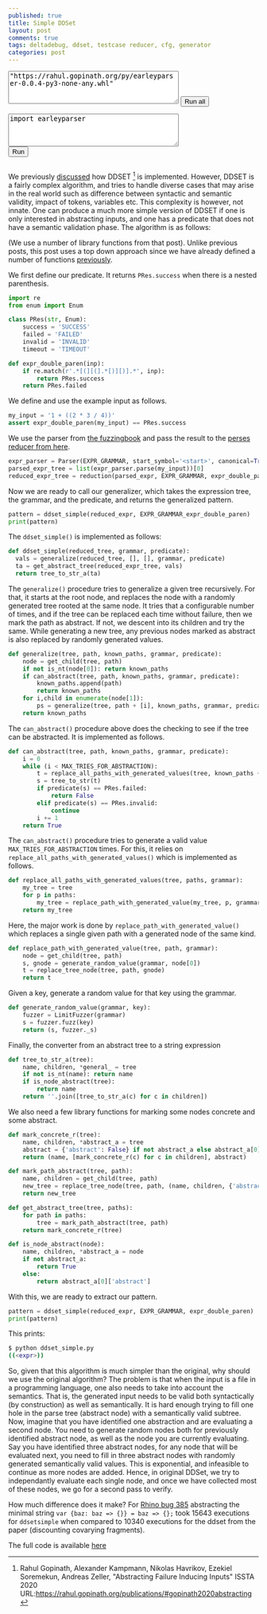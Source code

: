 ```yaml
---
published: true
title: Simple DDSet
layout: post
comments: true
tags: deltadebug, ddset, testcase reducer, cfg, generator
categories: post
---
```


<script type="text/javascript">window.languagePluginUrl='https://cdn.jsdelivr.net/pyodide/v0.16.1/full/';</script>
<script src="https://cdn.jsdelivr.net/pyodide/v0.16.1/full/pyodide.js"></script>
<link rel="stylesheet" type="text/css" media="all" href="/resources/skulpt/css/codemirror.css">
<link rel="stylesheet" type="text/css" media="all" href="/resources/skulpt/css/solarized.css">
<link rel="stylesheet" type="text/css" media="all" href="/resources/skulpt/css/env/editor.css">

<script src="/resources/skulpt/js/codemirrorepl.js" type="text/javascript"></script>
<script src="/resources/skulpt/js/python.js" type="text/javascript"></script>
<script src="/resources/pyodide/js/env/editor.js" type="text/javascript"></script>

<form name='python_run_form'>
<textarea cols="40" rows="4" id='python_pre_edit'>
"https://rahul.gopinath.org/py/earleyparser-0.0.4-py3-none-any.whl"
</textarea>
<button type="button" name="python_run_all">Run all</button>
</form>

<form name='python_run_form'>
<textarea cols="40" rows="4" name='python_edit'>
import earleyparser
</textarea><br />
<button type="button" name="python_run">Run</button>
<pre class='Output' name='python_output'></pre>
<div name='python_canvas'></div>
</form>


We previously [discussed](/post/2020/07/15/ddset/) how DDSET [^gopinath2020abstracting] is implemented. However, DDSET is a fairly complex algorithm, and
tries to handle diverse cases that may arise in the real world such as difference between syntactic and semantic validity, impact of tokens, variables etc.
This complexity is however, not innate. One can produce a much more simple version of DDSET if one is only interested in abstracting
inputs, and one has a predicate that does not have a semantic validation phase. The algorithm is as follows:

(We use a number of library functions from that post). Unlike previous posts, this post uses a top down approach since we have already
defined a number of functions [previously](/post/2020/07/15/ddset/).

We first define our predicate. It returns `PRes.success` when there is a nested parenthesis.
```python
import re
from enum import Enum

class PRes(str, Enum):
    success = 'SUCCESS'
    failed = 'FAILED'
    invalid = 'INVALID'
    timeout = 'TIMEOUT'

def expr_double_paren(inp):
    if re.match(r'.*[(][(].*[)][)].*', inp):
        return PRes.success
    return PRes.failed
```
We define and use the example input as follows.
```python
my_input = '1 + ((2 * 3 / 4))'
assert expr_double_paren(my_input) == PRes.success
```
We use the parser from [the fuzzingbook](https://fuzzingbook.org) and pass the result to the [perses reducer from here](/post/2019/12/03/ddmin/).

```python
expr_parser = Parser(EXPR_GRAMMAR, start_symbol='<start>', canonical=True)
parsed_expr_tree = list(expr_parser.parse(my_input))[0]
reduced_expr_tree = reduction(parsed_expr, EXPR_GRAMMAR, expr_double_paren)
```

Now we are ready to call our generalizer, which takes the expression tree, the grammar, and the predicate, and returns the generalized pattern.
```python
pattern = ddset_simple(reduced_expr, EXPR_GRAMMAR_expr_double_paren)
print(pattern)
```
The `ddset_simple()` is implemented as follows:
```python
def ddset_simple(reduced_tree, grammar, predicate):
  vals = generalize(reduced_tree, [], [], grammar, predicate)
  ta = get_abstract_tree(reduced_expr_tree, vals)
  return tree_to_str_a(ta)
```
The `generalize()` procedure tries to generalize a given tree recursively. For that, it starts at the root node, and replaces the node with
a randomly generated tree rooted at the same node. It tries that a configurable number of times, and if the tree can be replaced each time
without failure, then we mark the path as abstract. If not, we descent into its children and try the same. While generating a new tree, any
previous nodes marked as abstract is also replaced by randomly generated values.
```python
def generalize(tree, path, known_paths, grammar, predicate):
    node = get_child(tree, path)
    if not is_nt(node[0]): return known_paths
    if can_abstract(tree, path, known_paths, grammar, predicate):
        known_paths.append(path)
        return known_paths
    for i,child in enumerate(node[1]):
        ps = generalize(tree, path + [i], known_paths, grammar, predicate)
    return known_paths
```
The `can_abstract()` procedure above does the checking to see if the tree can be abstracted. It is implemented as follows.
```python
def can_abstract(tree, path, known_paths, grammar, predicate):
    i = 0
    while (i < MAX_TRIES_FOR_ABSTRACTION):
        t = replace_all_paths_with_generated_values(tree, known_paths + [path], grammar)
        s = tree_to_str(t)
        if predicate(s) == PRes.failed:
            return False
        elif predicate(s) == PRes.invalid:
            continue
        i += 1
    return True
```
The `can_abstract()` procedure tries to generate a valid value `MAX_TRIES_FOR_ABSTRACTION` times. For this, it relies on
`replace_all_paths_with_generated_values()` which is implemented as follows.
```python
def replace_all_paths_with_generated_values(tree, paths, grammar):
    my_tree = tree
    for p in paths:
        my_tree = replace_path_with_generated_value(my_tree, p, grammar)
    return my_tree
```
Here, the major work is done by `replace_path_with_generated_value()` which replaces a single given path with a generated node
of the same kind.
```python
def replace_path_with_generated_value(tree, path, grammar):
    node = get_child(tree, path)
    s, gnode = generate_random_value(grammar, node[0])
    t = replace_tree_node(tree, path, gnode)
    return t
```
Given a key, generate a random value for that key using the grammar. 
```python
def generate_random_value(grammar, key):
    fuzzer = LimitFuzzer(grammar)
    s = fuzzer.fuzz(key)
    return (s, fuzzer._s)
```
Finally, the converter from an abstract tree to a string expression
```python
def tree_to_str_a(tree):
    name, children, *general_ = tree
    if not is_nt(name): return name
    if is_node_abstract(tree):
        return name
    return ''.join([tree_to_str_a(c) for c in children])
```
We also need a few library functions for marking some nodes concrete and some abstract.
```python
def mark_concrete_r(tree):
    name, children, *abstract_a = tree
    abstract = {'abstract': False} if not abstract_a else abstract_a[0]
    return (name, [mark_concrete_r(c) for c in children], abstract)

def mark_path_abstract(tree, path):
    name, children = get_child(tree, path)
    new_tree = replace_tree_node(tree, path, (name, children, {'abstract': True}))
    return new_tree

def get_abstract_tree(tree, paths):
    for path in paths:
        tree = mark_path_abstract(tree, path)
    return mark_concrete_r(tree)

def is_node_abstract(node):
    name, children, *abstract_a = node
    if not abstract_a:
        return True
    else:
        return abstract_a[0]['abstract']
```
With this, we are ready to extract our pattern.
```python
pattern = ddset_simple(reduced_expr, EXPR_GRAMMAR, expr_double_paren)
print(pattern)
```
This prints:
```bash
$ python ddset_simple.py
((<expr>))
```

So, given that this algorithm is much simpler than the original, why should we use the
original algorithm? The problem is that when the input is a file in a programming language,
one also needs to take into account the semantics. That is, the generated input needs to be
valid both syntactically (by construction) as well as semantically. It is hard enough trying
to fill one hole in the parse tree (abstract node) with a semantically valid subtree. Now,
imagine that you have identified one abstraction and are evaluating a second node. You need to
generate random nodes both for previously identified abstract node, as well as the node you are
currently evaluating. Say you have identified three abstract nodes, for any node that will be
evaluated next, you need to fill in three abstract nodes with randomly generated semantically
valid values. This is exponential, and infeasible to continue as more nodes are added. Hence,
in original DDSet, we try to independantly evaluate each single node, and once we have collected
most of these nodes, we go for a second pass to verify.

How much difference does it make? For [Rhino bug 385](https://github.com/mozilla/rhino/issues/385)
abstracting the minimal string `var {baz: baz => {}} = baz => {};` took 15643 executions for
`ddsetsimple` when compared to 10340 executions for the ddset from the paper (discounting covarying
fragments).

The full code is available [here](https://github.com/vrthra/ddset/blob/master/simple/SimpleDDSet.py)

[^gopinath2020abstracting]: Rahul Gopinath, Alexander Kampmann, Nikolas Havrikov, Ezekiel Soremekun, Andreas Zeller, "Abstracting Failure Inducing Inputs" ISSTA 2020 URL:<https://rahul.gopinath.org/publications/#gopinath2020abstracting>
